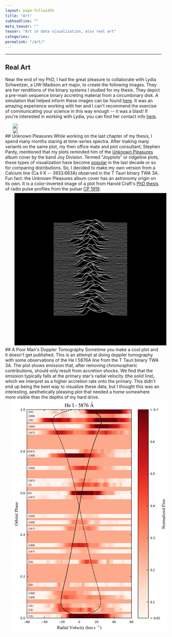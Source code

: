 ```yaml
---
layout: page-fullwidth
title: "Art"
subheadline: ""
meta_teaser: ""
teaser: "Art in data visualization, also real art"
categories:
permalink: "/art/"
---
```

<!--more-->
<hr>

## Real Art
Near the end of my PhD, I had the great pleasure to collaborate with Lydia Schweitzer, a UW-Madison art major, to create the following images. They are her renditions of the binary systems I studied for my thesis. They depict a pre-main sequence binary accreting material from a circumbinary disk. A simulation that helped inform these images can be found <a href='https://tofflemire.github.io/photometry/'>here</a>. It was an amazing experience working with her and I can't recommend the exercise of communicating your science in this way enough -- it was a blast! If you're interested in working with Lydia, you can find her contact info <a href='https://www.linkedin.com/in/lydia-schweitzer-73189916b' target='blank'>here</a>.

<img src="/local_files/binary_final_zoom1.png" width="500" ALIGN="left" HSPACE="25">
<img src="/local_files/binary_final_zoom2.png" width="500" ALIGN="left" HSPACE="25">

<hr>
## Unknown Pleasures
While working on the last chapter of my thesis, I spend many months staring at time-series spectra. After making many variants on the same plot, my then office mate and plot consultant, Stephen Pardy, mentioned that my plots reminded him of the <a href='https://en.wikipedia.org/wiki/Unknown_Pleasures' target='blank'>Unknown Pleasures</a> album cover by the band Joy Division. Termed "Joyplots" or ridgeline plots, these types of visualization have become <a href='https://blog.revolutionanalytics.com/2017/07/joyplots.html' target='blank'>popular</a> in the last decade or so for comparing distributions. So, I decided to make my own version from a Calcium line (Ca II K -- 3933.663A) observed in the T Tauri binary TWA 3A. Fun fact: the Unknown Pleasures album cover has an astronomy origin on its own. It is a color-inverted image of a plot from Harold Craft's <a href='http://adsabs.harvard.edu/abs/1970PhDT.........8C' target='blank'>PhD thesis</a> of radio pulse profiles from the pulsar <a href='https://en.wikipedia.org/wiki/PSR_B1919%2B21' target='blank'>CP 1919</a>. 
<img src="/local_files/TWA_JD.png" width="500" ALIGN="left" HSPACE="25">

<hr>
## A Poor Man's Doppler Tomography
Sometime you make a cool plot and it doesn't get published. This is an attempt at doing doppler tomography with some observations of the He I 5876A line from the T Tauri binary TWA 3A. The plot shows emission that, after removing chromospheric contributions, should only result from accretion shocks. We find that the emission typically falls at the primary star's radial velocity (the solid line), which we interpret as a higher accretion rate onto the primary. This didn't end up being the best way to visualize these data, but I thought this was an interesting, aesthetically pleasing plot that needed a home somewhere more visible than the depths of my hard drive.
<img src="/local_files/TWA_HeI_2d_linear_Reds_sub.png" width="500" ALIGN="left" HSPACE="25">

